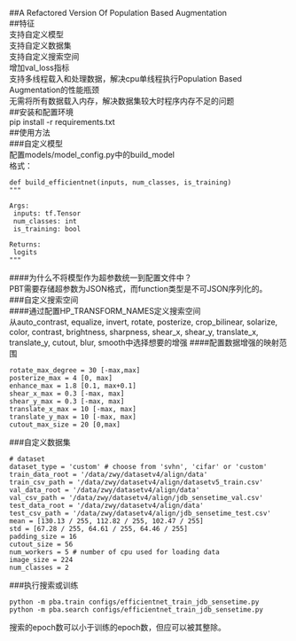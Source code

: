 ##A Refactored Version Of Population Based Augmentation  
##特征  
支持自定义模型  
支持自定义数据集  
支持自定义搜索空间  
增加val_loss指标  
支持多线程载入和处理数据，解决cpu单线程执行Population Based Augmentation的性能瓶颈  
无需将所有数据载入内存，解决数据集较大时程序内存不足的问题  
##安装和配置环境  
pip install -r requirements.txt  
##使用方法  
###自定义模型  
配置models/model_config.py中的build_model  
格式：  
```
def build_efficientnet(inputs, num_classes, is_training)
"""

Args:
 inputs: tf.Tensor
 num_classes: int
 is_training: bool

Returns:
 logits 
"""
```
####为什么不将模型作为超参数统一到配置文件中？  
PBT需要存储超参数为JSON格式，而function类型是不可JSON序列化的。  
###自定义搜索空间  
####通过配置HP_TRANSFORM_NAMES定义搜索空间  
从auto_contrast, equalize, invert, rotate, posterize, crop_bilinear, solarize, color, contrast, brightness, sharpness, shear_x, shear_y, translate_x, translate_y, cutout, blur, smooth中选择想要的增强
####配置数据增强的映射范围  
```
rotate_max_degree = 30 [-max,max]
posterize_max = 4 [0, max]
enhance_max = 1.8 [0.1, max+0.1]
shear_x_max = 0.3 [-max, max]
shear_y_max = 0.3 [-max, max]
translate_x_max = 10 [-max, max]
translate_y_max = 10 [-max, max]
cutout_max_size = 20 [0,max]
```
###自定义数据集  
```
# dataset
dataset_type = 'custom' # choose from 'svhn', 'cifar' or 'custom'
train_data_root = '/data/zwy/datasetv4/align/data'
train_csv_path = '/data/zwy/datasetv4/align/datasetv5_train.csv'
val_data_root = '/data/zwy/datasetv4/align/data'
val_csv_path = '/data/zwy/datasetv4/align/jdb_sensetime_val.csv'
test_data_root = '/data/zwy/datasetv4/align/data'
test_csv_path = '/data/zwy/datasetv4/align/jdb_sensetime_test.csv'
mean = [130.13 / 255, 112.82 / 255, 102.47 / 255]
std = [67.28 / 255, 64.61 / 255, 64.46 / 255]
padding_size = 16
cutout_size = 56
num_workers = 5 # number of cpu used for loading data
image_size = 224
num_classes = 2
```
###执行搜索或训练  
```
python -m pba.train configs/efficientnet_train_jdb_sensetime.py
python -m pba.search configs/efficientnet_train_jdb_sensetime.py
```
搜索的epoch数可以小于训练的epoch数，但应可以被其整除。  



